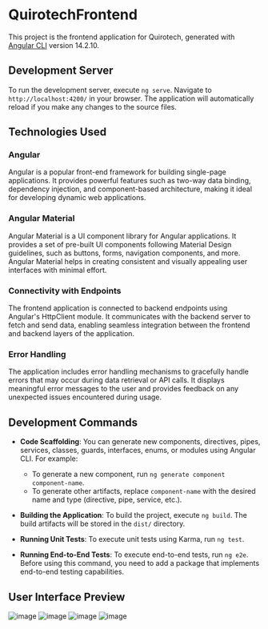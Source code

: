 # QuirotechFrontend

This project is the frontend application for Quirotech, generated with [Angular CLI](https://github.com/angular/angular-cli) version 14.2.10.

## Development Server

To run the development server, execute `ng serve`. Navigate to `http://localhost:4200/` in your browser. The application will automatically reload if you make any changes to the source files.

## Technologies Used

### Angular
Angular is a popular front-end framework for building single-page applications. It provides powerful features such as two-way data binding, dependency injection, and component-based architecture, making it ideal for developing dynamic web applications.

### Angular Material
Angular Material is a UI component library for Angular applications. It provides a set of pre-built UI components following Material Design guidelines, such as buttons, forms, navigation components, and more. Angular Material helps in creating consistent and visually appealing user interfaces with minimal effort.

### Connectivity with Endpoints
The frontend application is connected to backend endpoints using Angular's HttpClient module. It communicates with the backend server to fetch and send data, enabling seamless integration between the frontend and backend layers of the application.

### Error Handling
The application includes error handling mechanisms to gracefully handle errors that may occur during data retrieval or API calls. It displays meaningful error messages to the user and provides feedback on any unexpected issues encountered during usage.

## Development Commands

- **Code Scaffolding**: You can generate new components, directives, pipes, services, classes, guards, interfaces, enums, or modules using Angular CLI. For example:
  - To generate a new component, run `ng generate component component-name`.
  - To generate other artifacts, replace `component-name` with the desired name and type (directive, pipe, service, etc.).

- **Building the Application**: To build the project, execute `ng build`. The build artifacts will be stored in the `dist/` directory.

- **Running Unit Tests**: To execute unit tests using Karma, run `ng test`.

- **Running End-to-End Tests**: To execute end-to-end tests, run `ng e2e`. Before using this command, you need to add a package that implements end-to-end testing capabilities.

## User Interface Preview

![image](https://github.com/leomsa/Quirotech_Fe/assets/99422003/7f90a4a5-1468-4d86-a9e9-df9d0a21f0c0)
![image](https://github.com/leomsa/Quirotech_Fe/assets/99422003/fac9bfa7-890e-45da-a985-4c1a48016201)
![image](https://github.com/leomsa/Quirotech_Fe/assets/99422003/7e3fae9b-53fa-4381-9487-e96ff456c701)
![image](https://github.com/leomsa/Quirotech_Fe/assets/99422003/21ba6a89-397b-4d48-9362-436e75fa2eb3)
